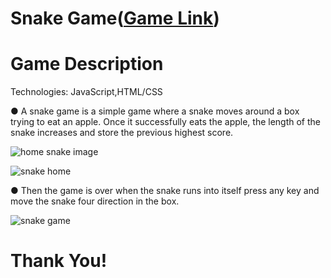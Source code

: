 # Snake Game([Game Link](https://leafy-pastelito-bd8117.netlify.app/))

# Game Description

Technologies: JavaScript,HTML/CSS

● A snake game is a simple game where a snake moves around a box trying to eat an apple. Once
it successfully eats the apple, the length of the snake increases and store the previous highest score.


![home snake image](https://user-images.githubusercontent.com/107112448/186660153-1985169c-250d-44f4-9678-508e67b49b52.png)


![snake home](https://user-images.githubusercontent.com/107112448/186660193-eea2c186-948a-4d15-a75e-109b51d94dc3.png)


● Then the game is over when the snake runs into itself press any key and move the snake four direction in the box.

![snake game](https://user-images.githubusercontent.com/107112448/186658369-7e0528e1-0d6b-4a7c-aa3e-afda9d59e582.png)

# Thank You!
